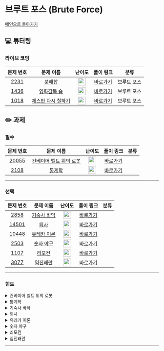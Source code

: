 # 브루트 포스 (Brute Force)

[메인으로 돌아가기](https://github.com/Altu-Bitu/Notice)

## 💻 튜터링

### 라이브 코딩

|문제 번호|문제 이름|난이도|풀이 링크|분류|
| :-----: | :-----: | :-----: | :-----: | :-----: |
|<a href="https://www.acmicpc.net/problem/2231" target="_blank">2231</a>|<a href="https://www.acmicpc.net/problem/2231" target="_blank">분해합</a>|<img height="25px" width="25px" src="https://static.solved.ac/tier_small/4.svg"/>|[바로가기](https://github.com/Altu-Bitu/Notice/blob/main/9%EC%9B%94%2021%EC%9D%BC%20-%20%EB%B8%8C%EB%A3%A8%ED%8A%B8%20%ED%8F%AC%EC%8A%A4/%EB%9D%BC%EC%9D%B4%EB%B8%8C%20%EC%BD%94%EB%94%A9/2231.cpp)|브루트 포스|
|<a href="https://www.acmicpc.net/problem/1436" target="_blank">1436</a>|<a href="https://www.acmicpc.net/problem/1436" target="_blank">영화감독 숌</a>|<img height="25px" width="25px" src="https://static.solved.ac/tier_small/6.svg"/>|[바로가기](https://github.com/Altu-Bitu/Notice/blob/main/9%EC%9B%94%2021%EC%9D%BC%20-%20%EB%B8%8C%EB%A3%A8%ED%8A%B8%20%ED%8F%AC%EC%8A%A4/%EB%9D%BC%EC%9D%B4%EB%B8%8C%20%EC%BD%94%EB%94%A9/1436.cpp)|브루트 포스|
|<a href="https://www.acmicpc.net/problem/1018" target="_blank">1018</a>|<a href="https://www.acmicpc.net/problem/1018" target="_blank">체스판 다시 칠하기</a>|<img height="25px" width="25px" src="https://static.solved.ac/tier_small/6.svg"/>|[바로가기](https://github.com/Altu-Bitu/Notice/blob/main/9%EC%9B%94%2021%EC%9D%BC%20-%20%EB%B8%8C%EB%A3%A8%ED%8A%B8%20%ED%8F%AC%EC%8A%A4/%EB%9D%BC%EC%9D%B4%EB%B8%8C%20%EC%BD%94%EB%94%A9/1018.cpp)|브루트 포스|

## ✏️ 과제

### 필수

|문제 번호|문제 이름|난이도|풀이 링크|분류|
| :-----: | :-----: | :-----: | :-----: | :-----: |
|<a href="https://www.acmicpc.net/problem/20055" target="_blank">20055</a>|<a href="https://www.acmicpc.net/problem/20055" target="_blank">컨베이어 벨트 위의 로봇</a>|<img height="25px" width="25px" src="https://static.solved.ac/tier_small/10.svg"/>|[바로가기]()||
|<a href="https://www.acmicpc.net/problem/2108" target="_blank">2108</a>|<a href="https://www.acmicpc.net/problem/2108" target="_blank">통계학</a>|<img height="25px" width="25px" src="https://static.solved.ac/tier_small/7.svg"/>|[바로가기]()||

---

### 선택

|문제 번호|문제 이름|난이도|풀이 링크|분류|
| :-----: | :-----: | :-----: | :-----: | :-----: |
|<a href="https://www.acmicpc.net/problem/2858" target="_blank">2858</a>|<a href="https://www.acmicpc.net/problem/2858" target="_blank">기숙사 바닥</a>|<img height="25px" width="25px" src="https://static.solved.ac/tier_small/4.svg"/>|[바로가기]()||
|<a href="https://www.acmicpc.net/problem/14501" target="_blank">14501</a>|<a href="https://www.acmicpc.net/problem/14501" target="_blank">퇴사</a>|<img height="25px" width="25px" src="https://static.solved.ac/tier_small/8.svg"/>|[바로가기]()||
|<a href="https://www.acmicpc.net/problem/10448" target="_blank">10448</a>|<a href="https://www.acmicpc.net/problem/10448" target="_blank">유레카 이론</a>|<img height="25px" width="25px" src="https://static.solved.ac/tier_small/4.svg"/>|[바로가기]()||
|<a href="https://www.acmicpc.net/problem/2503" target="_blank">2503</a>|<a href="https://www.acmicpc.net/problem/2503" target="_blank">숫자 야구</a>|<img height="25px" width="25px" src="https://static.solved.ac/tier_small/6.svg"/>|[바로가기]()||
|<a href="https://www.acmicpc.net/problem/1107" target="_blank">1107</a>|<a href="https://www.acmicpc.net/problem/1107" target="_blank">리모컨</a>|<img height="25px" width="25px" src="https://static.solved.ac/tier_small/11.svg"/>|[바로가기]()||
|<a href="https://www.acmicpc.net/problem/3077" target="_blank">3077</a>|<a href="https://www.acmicpc.net/problem/3077" target="_blank">임진왜란</a>|<img height="25px" width="25px" src="https://static.solved.ac/tier_small/8.svg"/>|[바로가기]()||

---

### 힌트

<details>
<summary>컨베이어 벨트 위의 로봇</summary>
<div markdown="1">
&nbsp;&nbsp;&nbsp;&nbsp;컨테이너 벨트가 회전하는 걸 굳이 직접 구현할 필욘 없을 것 같아요. 벨트를 고정해볼까요? 이 상태에서 회전은 어떻게 표현할 수 있을까요? 그리고 가장 먼저 올라온 로봇은 항상 내리는 위치와 제일 가깝죠.
</div>
</details>

<details>
<summary>통계학</summary>
<div markdown="1">
&nbsp;&nbsp;&nbsp;&nbsp;최빈값을 구하는 게 제일 까다로워 보여요. 입력되는 정수의 절댓값이 4,000밖에 안되네요. 인덱스로 접근해볼 수 있을 것 같아요.
</div>
</details>

<details>
<summary>기숙사 바닥</summary>
<div markdown="1">
&nbsp;&nbsp;&nbsp;&nbsp;빨간 타일과 갈색 타일의 개수를 합치면 타일의 무엇(수학 관련)과 같죠? 그리고 그 합이 그렇게 크진 않은 것 같아요.
</div>
</details>

<details>
<summary>퇴사</summary>
<div markdown="1">
&nbsp;&nbsp;&nbsp;&nbsp;우선 n이 작네요. 경우의 수를 탐색할 때, 상담의 시작 일을 잘 설정하는 게 중요할 것 같아요.
</div>
</details>

<details>
<summary>유레카 이론</summary>
<div markdown="1">
&nbsp;&nbsp;&nbsp;&nbsp;자연수(k)의 최대 범위는 1,000이네요. 대략 최대 몇 n까지의 삼각수가 가능할까요? 그리고 삼각수는 정확히 3개만 사용하네요.
</div>
</details>

<details>
<summary>숫자 야구</summary>
<div markdown="1">
&nbsp;&nbsp;&nbsp;&nbsp;서로 다른 세 자리 수의 최대 수는 무엇이죠? 0은 사용하지 않는다는 걸 주의해야 해요.
</div>
</details>

<details>
<summary>리모컨</summary>
<div markdown="1">
&nbsp;&nbsp;&nbsp;&nbsp;정말 무식한 방법이 답일 때도 있어요. 모든 채널을 다 눌러본다거나..?
</div>
</details>

<details>
<summary>임진왜란</summary>
<div markdown="1">
&nbsp;&nbsp;&nbsp;&nbsp;입력간의 상대적인 순서, 비슷한 문제를 같이 풀었던 것 같지 않나요?
</div>
</details>

---
